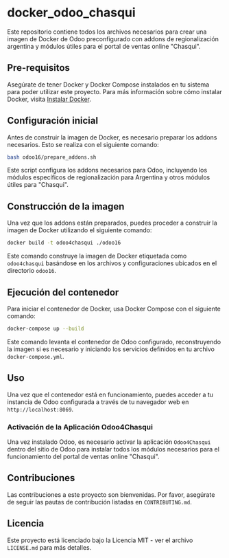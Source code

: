 
# docker_odoo_chasqui

Este repositorio contiene todos los archivos necesarios para crear una imagen de Docker de Odoo preconfigurado con addons de regionalización argentina y módulos útiles para el portal de ventas online "Chasqui".

## Pre-requisitos

Asegúrate de tener Docker y Docker Compose instalados en tu sistema para poder utilizar este proyecto. Para más información sobre cómo instalar Docker, visita [Instalar Docker](https://docs.docker.com/get-docker/).

## Configuración inicial

Antes de construir la imagen de Docker, es necesario preparar los addons necesarios. Esto se realiza con el siguiente comando:

```bash
bash odoo16/prepare_addons.sh
```

Este script configura los addons necesarios para Odoo, incluyendo los módulos específicos de regionalización para Argentina y otros módulos útiles para "Chasqui".

## Construcción de la imagen

Una vez que los addons están preparados, puedes proceder a construir la imagen de Docker utilizando el siguiente comando:

```bash
docker build -t odoo4chasqui ./odoo16
```

Este comando construye la imagen de Docker etiquetada como `odoo4chasqui` basándose en los archivos y configuraciones ubicados en el directorio `odoo16`.

## Ejecución del contenedor

Para iniciar el contenedor de Docker, usa Docker Compose con el siguiente comando:

```bash
docker-compose up --build
```

Este comando levanta el contenedor de Odoo configurado, reconstruyendo la imagen si es necesario y iniciando los servicios definidos en tu archivo `docker-compose.yml`.

## Uso

Una vez que el contenedor está en funcionamiento, puedes acceder a tu instancia de Odoo configurada a través de tu navegador web en `http://localhost:8069`.

### Activación de la Aplicación Odoo4Chasqui

Una vez instalado Odoo, es necesario activar la aplicación `Odoo4Chasqui` dentro del sitio de Odoo para instalar todos los módulos necesarios para el funcionamiento del portal de ventas online "Chasqui".

## Contribuciones

Las contribuciones a este proyecto son bienvenidas. Por favor, asegúrate de seguir las pautas de contribución listadas en `CONTRIBUTING.md`.

## Licencia

Este proyecto está licenciado bajo la Licencia MIT - ver el archivo `LICENSE.md` para más detalles.
